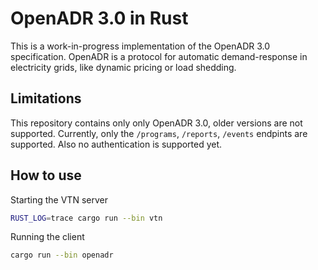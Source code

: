 # OpenADR 3.0 in Rust

This is a work-in-progress implementation of the OpenADR 3.0 specification.
OpenADR is a protocol for automatic demand-response in electricity grids, like dynamic pricing or load shedding.

## Limitations
This repository contains only only OpenADR 3.0, older versions are not supported.
Currently, only the `/programs`, `/reports`, `/events` endpints are supported.
Also no authentication is supported yet.

## How to use

Starting the VTN server
```bash
RUST_LOG=trace cargo run --bin vtn
```

Running the client
```bash
cargo run --bin openadr
```